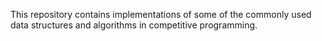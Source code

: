 
This repository contains implementations of some of the commonly used data structures and algorithms in competitive programming.
